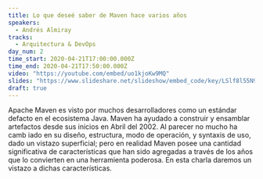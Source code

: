 ```yaml
---
title: Lo que deseé saber de Maven hace varios años
speakers:
  - Andrés Almiray
tracks:
  - Arquitectura & DevOps
day_num: 2
time_start: 2020-04-21T17:00:00.000Z
time_end: 2020-04-21T17:50:00.000Z
video: "https://youtube.com/embed/uo1kjoKw9MQ"
slides: "https://www.slideshare.net/slideshow/embed_code/key/LSlf8l55N9QiX7"
draft: true
---
```


Apache Maven es visto por muchos desarrolladores como un estándar defacto en el ecosistema Java. Maven ha ayudado a construir y ensamblar artefactos desde sus inicios en Abril del 2002. Al parecer no mucho ha camb iado en su diseño, estructura, modo de operación, y syntaxis de uso, dado un vistazo superficial; pero en realidad Maven posee una cantidad significativa de características que han sido agregadas a través de los años que lo convierten en una herramienta poderosa. En esta charla daremos un vistazo a dichas características.